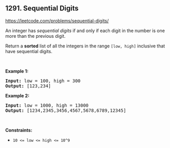 ## 1291. Sequential Digits

<https://leetcode.com/problems/sequential-digits/>

<div class="px-5 pt-4"><div class="flex"></div><div class="xFUwe" data-track-load="description_content"><p>An&nbsp;integer has <em>sequential digits</em> if and only if each digit in the number is one more than the previous digit.</p>

<p>Return a <strong>sorted</strong> list of all the integers&nbsp;in the range <code>[low, high]</code>&nbsp;inclusive that have sequential digits.</p>

<p>&nbsp;</p>
<p><strong class="example">Example 1:</strong></p>
<pre><strong>Input:</strong> low = 100, high = 300
<strong>Output:</strong> [123,234]
</pre><p><strong class="example">Example 2:</strong></p>
<pre><strong>Input:</strong> low = 1000, high = 13000
<strong>Output:</strong> [1234,2345,3456,4567,5678,6789,12345]
</pre>
<p>&nbsp;</p>
<p><strong>Constraints:</strong></p>

<ul>
 <li><code>10 &lt;= low &lt;= high &lt;= 10^9</code></li>
</ul>
</div></div>
